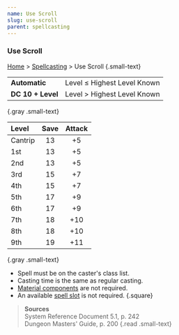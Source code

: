 ```yaml
---
name: Use Scroll
slug: use-scroll
parent: spellcasting
---
```

### Use Scroll
[Home](dm-operations-center) > [Spellcasting](spellcasting-menu) > Use Scroll {.small-text}

|||
| :---------------- | :-------------------------- |
| **Automatic**     | Level ≤ Highest Level Known |
| **DC 10 + Level** | Level > Highest Level Known |
{.gray .small-text}

| Level   | Save   | Attack   |
| :------ | :----: | :------: |
| Cantrip |   13   |    +5    |
| 1st     |   13   |    +5    |
| 2nd     |   13   |    +5    |
| 3rd     |   15   |    +7    |
| 4th     |   15   |    +7    |
| 5th     |   17   |    +9    |
| 6th     |   17   |    +9    |
| 7th     |   18   |   +10    |
| 8th     |   18   |   +10    |
| 9th     |   19   |   +11    |
{.gray .small-text}

- Spell must be on the caster's class list.
- Casting time is the same as regular casting.
- [Material components](spell-components) are not required.
- An available [spell slot](spell-levels-and-slots) is not required.
{.square}

> **Sources** <br/>
> System Reference Document 5.1, p. 242<br/>
> Dungeon Masters' Guide, p. 200
{.read .small-text}
